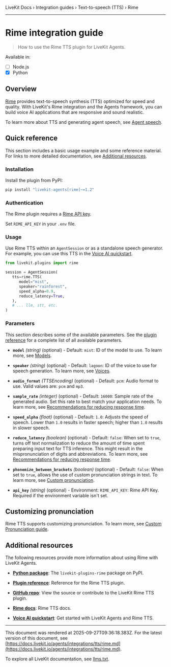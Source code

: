 LiveKit Docs › Integration guides › Text-to-speech (TTS) › Rime

---

# Rime integration guide

> How to use the Rime TTS plugin for LiveKit Agents.

Available in:
- [ ] Node.js
- [x] Python

## Overview

[Rime](https://rime.ai/) provides text-to-speech synthesis (TTS) optimized for speed and quality. With LiveKit's Rime integration and the Agents framework, you can build voice AI applications that are responsive and sound realistic.

To learn more about TTS and generating agent speech, see [Agent speech](https://docs.livekit.io/agents/build/audio.md).

## Quick reference

This section includes a basic usage example and some reference material. For links to more detailed documentation, see [Additional resources](#additional-resources).

### Installation

Install the plugin from PyPI:

```bash
pip install "livekit-agents[rime]~=1.2"

```

### Authentication

The Rime plugin requires a [Rime API key](https://rime.ai/).

Set `RIME_API_KEY` in your `.env` file.

### Usage

Use Rime TTS within an `AgentSession` or as a standalone speech generator. For example, you can use this TTS in the [Voice AI quickstart](https://docs.livekit.io/agents/start/voice-ai.md).

```python
from livekit.plugins import rime

session = AgentSession(
   tts=rime.TTS(
      model="mist",
      speaker="rainforest",
      speed_alpha=0.9,
      reduce_latency=True,
   ),
   # ... llm, stt, etc.
)

```

### Parameters

This section describes some of the available parameters. See the [plugin reference](https://docs.livekit.io/reference/python/v1/livekit/plugins/rime/index.html.md#livekit.plugins.rime.TTS) for a complete list of all available parameters.

- **`model`** _(string)_ (optional) - Default: `mist`: ID of the model to use. To learn more, see [Models](https://docs.rime.ai/api-reference/models).

- **`speaker`** _(string)_ (optional) - Default: `lagoon`: ID of the voice to use for speech generation. To learn more, see [Voices](https://docs.rime.ai/api-reference/voices).

- **`audio_format`** _(TTSEncoding)_ (optional) - Default: `pcm`: Audio format to use. Valid values are: `pcm` and `mp3`.

- **`sample_rate`** _(integer)_ (optional) - Default: `16000`: Sample rate of the generated audio. Set this rate to best match your application needs. To learn more, see [Recommendations for reducing response time](https://docs.rime.ai/api-reference/latency#recommendations-for-reducing-response-time).

- **`speed_alpha`** _(float)_ (optional) - Default: `1.0`: Adjusts the speed of speech. Lower than `1.0` results in faster speech; higher than `1.0` results in slower speech.

- **`reduce_latency`** _(boolean)_ (optional) - Default: `false`: When set to `true`, turns off text normalization to reduce the amount of time spent preparing input text for TTS inference. This might result in the mispronunciation of digits and abbreviations. To learn more, see [Recommendations for reducing response time](https://docs.rime.ai/api-reference/latency#recommendations-for-reducing-response-time).

- **`phonemize_between_brackets`** _(boolean)_ (optional) - Default: `false`: When set to `true`, allows the use of custom pronunciation strings in text. To learn more, see [Custom pronunciation](https://docs.rime.ai/api-reference/custom-pronunciation).

- **`api_key`** _(string)_ (optional) - Environment: `RIME_API_KEY`: Rime API Key. Required if the environment variable isn't set.

## Customizing pronunciation

Rime TTS supports customizing pronunciation. To learn more, see [Custom Pronunciation guide](https://docs.rime.ai/api-reference/custom-pronunciation).

## Additional resources

The following resources provide more information about using Rime with LiveKit Agents.

- **[Python package](https://pypi.org/project/livekit-plugins-rime/)**: The `livekit-plugins-rime` package on PyPI.

- **[Plugin reference](https://docs.livekit.io/reference/python/v1/livekit/plugins/rime/index.html.md#livekit.plugins.rime.TTS)**: Reference for the Rime TTS plugin.

- **[GitHub repo](https://github.com/livekit/agents/tree/main/livekit-plugins/livekit-plugins-rime)**: View the source or contribute to the LiveKit Rime TTS plugin.

- **[Rime docs](https://docs.rime.ai)**: Rime TTS docs.

- **[Voice AI quickstart](https://docs.livekit.io/agents/start/voice-ai.md)**: Get started with LiveKit Agents and Rime TTS.

---

This document was rendered at 2025-09-27T09:36:18.383Z.
For the latest version of this document, see [https://docs.livekit.io/agents/integrations/tts/rime.md](https://docs.livekit.io/agents/integrations/tts/rime.md).

To explore all LiveKit documentation, see [llms.txt](https://docs.livekit.io/llms.txt).